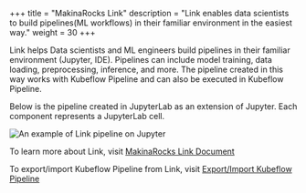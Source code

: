 +++
title = "MakinaRocks Link"
description = "Link enables data scientists to build pipelines(ML workflows) in their familiar environment in the easiest way."
weight = 30
+++

Link helps Data scientists and ML engineers build pipelines in their familiar environment (Jupyter, IDE). Pipelines can include model training, data loading, preprocessing, inference, and more.
The pipeline created in this way works with Kubeflow Pipeline and can also be executed in Kubeflow Pipeline.

Below is the pipeline created in JupyterLab as an extension of Jupyter. Each component represents a JupyterLab cell.

<img src="/docs/external-add-ons/makinarocks-link/link-pipeline-example.png" alt="An example of Link pipeline on Jupyter" class="mt-3 mb-3 p-3 border border-info rounded" />

To learn more about Link, visit <a href="https://makinarocks.gitbook.io/link/" target="_blank">MakinaRocks Link Document</a>

To export/import Kubeflow Pipeline from Link, visit <a href="https://makinarocks.gitbook.io/link/features/export-import/export-import-kubeflow-pipeline" target="_blank">Export/Import Kubeflow Pipeline</a>